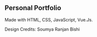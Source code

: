## Personal Portfolio

Made with HTML, CSS, JavaScript, Vue.Js.

Design Credits: Soumya Ranjan Bishi